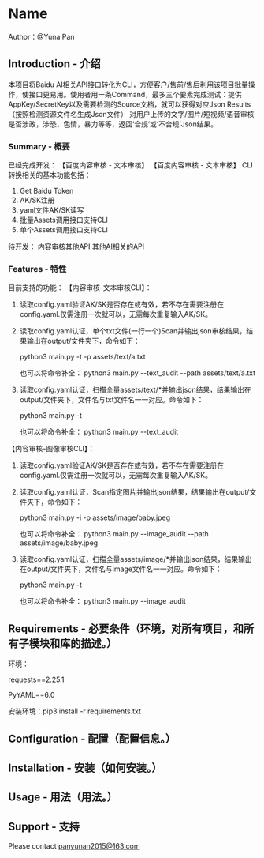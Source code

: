 # Name

 Author：@Yuna Pan

## Introduction - 介绍

本项目将Baidu AI相关API接口转化为CLI，方便客户/售前/售后利用该项目批量操作，使接口更易用。使用者用一条Command，最多三个要素完成测试：提供AppKey/SecretKey以及需要检测的Source文档，就可以获得对应Json Results（按照检测资源文件名生成Json文件）
对用户上传的文字/图片/短视频/语音审核是否涉政，涉恐，色情，暴力等等，返回‘合规’或‘不合规’Json结果。

### Summary - 概要

已经完成开发：
【百度内容审核 - 文本审核】
【百度内容审核 - 文本审核】
CLI转换相关的基本功能包括：
1. Get Baidu Token
2. AK/SK注册
3. yaml文件AK/SK读写
4. 批量Assets调用接口支持CLI
5. 单个Assets调用接口支持CLI

待开发：
内容审核其他API
其他AI相关的API

### Features - 特性

目前支持的功能：
【内容审核-文本审核CLI】：
1. 读取config.yaml验证AK/SK是否存在或有效，若不存在需要注册在config.yaml.仅需注册一次就可以，无需每次重复输入AK/SK。
2. 读取config.yaml认证，单个txt文件(一行一个)Scan并输出json审核结果，结果输出在output/文件夹下，命令如下：
    
    python3 main.py -t -p assets/text/a.txt 

    也可以将命令补全：
    python3 main.py --text_audit --path assets/text/a.txt 
    

3.  读取config.yaml认证，扫描全量assets/text/*并输出json结果，结果输出在output/文件夹下，文件名与txt文件名一一对应。命令如下：
    
    python3 main.py -t 

    也可以将命令补全：
    python3 main.py --text_audit

【内容审核-图像审核CLI】：
1. 读取config.yaml验证AK/SK是否存在或有效，若不存在需要注册在config.yaml.仅需注册一次就可以，无需每次重复输入AK/SK。
2. 读取config.yaml认证，Scan指定图片并输出json结果，结果输出在output/文件夹下，命令如下：
    
    python3 main.py -i -p assets/image/baby.jpeg

    也可以将命令补全：
    python3 main.py --image_audit --path assets/image/baby.jpeg
    

3.  读取config.yaml认证，扫描全量assets/image/*并输出json结果，结果输出在output/文件夹下，文件名与image文件名一一对应。命令如下：
    
    python3 main.py -t 

    也可以将命令补全：
    python3 main.py --image_audit


## Requirements - 必要条件（环境，对所有项目，和所有子模块和库的描述。）

环境：


requests==2.25.1


PyYAML==6.0

安装环境：pip3 install -r requirements.txt 

## Configuration - 配置（配置信息。）

## Installation - 安装（如何安装。）

## Usage - 用法（用法。）

## Support - 支持

Please contact panyunan2015@163.com


